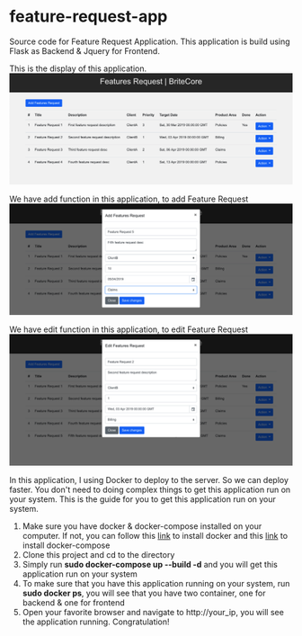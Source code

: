 # feature-request-app
Source code for Feature Request Application. This application is build using Flask as Backend & Jquery for Frontend.

This is the display of this application.
<img src="pict/pict1.png"></img>

We have add function in this application, to add Feature Request
<img src="pict/pict2.png"></img>

We have edit function in this application, to edit Feature Request
<img src="pict/pict3.png"></img>

In this application, I using Docker to deploy to the server. So we can deploy faster. You don't need to doing complex things to get this application run on your system. This is the guide for you to get this application run on your system.

<ol>
  <li>Make sure you have docker & docker-compose installed on your computer. If not, you can follow this <a href="https://docs.docker.com/install/">link</a> to install docker and this <a href="https://docs.docker.com/compose/install/">link</a> to install docker-compose</li>
  <li>Clone this project and cd to the directory</li>
  <li>Simply run <b>sudo docker-compose up --build -d</b> and you will get this application run on your system</li>
  <li>To make sure that you have this application running on your system, run <b>sudo docker ps</b>, you will see that you have two container, one for backend & one for frontend</li>
  <li>Open your favorite browser and navigate to http://your_ip, you will see the application running. Congratulation!</li>
</ol>
